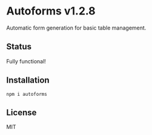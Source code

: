 # Autoforms v1.2.8

Automatic form generation for basic table management.

## Status

Fully functional!

## Installation

`npm i autoforms`

## License

MIT
